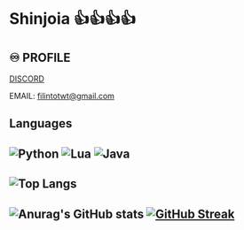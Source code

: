 # Shinjoia 👍👍👍👍
## ♾️ __PROFILE__
[DISCORD](https://discord.com/users/1181377413763043348)

EMAIL: filintotwt@gmail.com

## __Languages__
![Python](https://img.shields.io/badge/python-3670A0?style=for-the-badge&logo=python&logoColor=ffdd54)  ![Lua](https://img.shields.io/badge/Lua-2C2D72?style=for-the-badge&logo=lua&logoColor=white) ![Java](https://img.shields.io/badge/java-%23ED8B00.svg?style=for-the-badge&logo=openjdk&logoColor=white)
-------------------------------------------------------------------------------------------------------------------------------------------------------------------------------------------------------
 ![Top Langs](https://github-readme-stats-git-masterrstaa-rickstaa.vercel.app/api/top-langs/?username=HenriqueFilinto&layout=compact&bg_color=000&border_color=000&title_color=E94D5F&text_color=600)
----------------------------------------------------------------------------------------------------------------------------
![Anurag's GitHub stats](https://github-readme-stats.vercel.app/api?username=HenriqueFilinto&theme=shadow_red&show_icons=true&bg_color=000)  [![GitHub Streak](https://streak-stats.demolab.com?user=HenriqueFilinto&theme=shadow-red&background=48%2C000000%2C000000)](https://git.io/streak-stats)
---------------------------------------------------------------------------

